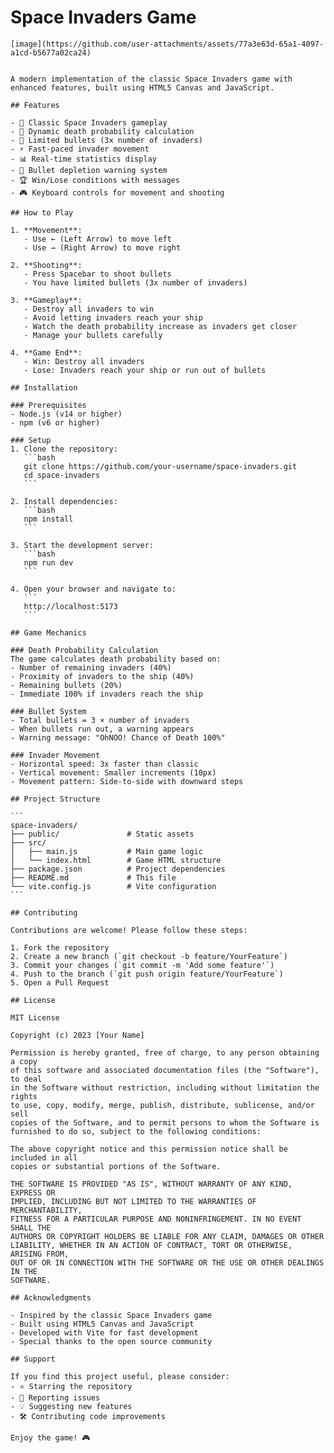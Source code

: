 # Space Invaders Game

    [image](https://github.com/user-attachments/assets/77a3e63d-65a1-4097-a1cd-b5677a02ca24)


    A modern implementation of the classic Space Invaders game with enhanced features, built using HTML5 Canvas and JavaScript.

    ## Features

    - 🚀 Classic Space Invaders gameplay
    - 🎯 Dynamic death probability calculation
    - 🔢 Limited bullets (3x number of invaders)
    - ⚡ Fast-paced invader movement
    - 📊 Real-time statistics display
    - 🚨 Bullet depletion warning system
    - 🏆 Win/Lose conditions with messages
    - 🎮 Keyboard controls for movement and shooting

    ## How to Play

    1. **Movement**:
       - Use ← (Left Arrow) to move left
       - Use → (Right Arrow) to move right

    2. **Shooting**:
       - Press Spacebar to shoot bullets
       - You have limited bullets (3x number of invaders)

    3. **Gameplay**:
       - Destroy all invaders to win
       - Avoid letting invaders reach your ship
       - Watch the death probability increase as invaders get closer
       - Manage your bullets carefully

    4. **Game End**:
       - Win: Destroy all invaders
       - Lose: Invaders reach your ship or run out of bullets

    ## Installation

    ### Prerequisites
    - Node.js (v14 or higher)
    - npm (v6 or higher)

    ### Setup
    1. Clone the repository:
       ```bash
       git clone https://github.com/your-username/space-invaders.git
       cd space-invaders
       ```

    2. Install dependencies:
       ```bash
       npm install
       ```

    3. Start the development server:
       ```bash
       npm run dev
       ```

    4. Open your browser and navigate to:
       ```
       http://localhost:5173
       ```

    ## Game Mechanics

    ### Death Probability Calculation
    The game calculates death probability based on:
    - Number of remaining invaders (40%)
    - Proximity of invaders to the ship (40%)
    - Remaining bullets (20%)
    - Immediate 100% if invaders reach the ship

    ### Bullet System
    - Total bullets = 3 × number of invaders
    - When bullets run out, a warning appears
    - Warning message: "OhNOO! Chance of Death 100%"

    ### Invader Movement
    - Horizontal speed: 3x faster than classic
    - Vertical movement: Smaller increments (10px)
    - Movement pattern: Side-to-side with downward steps

    ## Project Structure

    ```
    space-invaders/
    ├── public/               # Static assets
    ├── src/
    │   ├── main.js           # Main game logic
    │   └── index.html        # Game HTML structure
    ├── package.json          # Project dependencies
    ├── README.md             # This file
    └── vite.config.js        # Vite configuration
    ```

    ## Contributing

    Contributions are welcome! Please follow these steps:

    1. Fork the repository
    2. Create a new branch (`git checkout -b feature/YourFeature`)
    3. Commit your changes (`git commit -m 'Add some feature'`)
    4. Push to the branch (`git push origin feature/YourFeature`)
    5. Open a Pull Request

    ## License

    MIT License

    Copyright (c) 2023 [Your Name]

    Permission is hereby granted, free of charge, to any person obtaining a copy
    of this software and associated documentation files (the "Software"), to deal
    in the Software without restriction, including without limitation the rights
    to use, copy, modify, merge, publish, distribute, sublicense, and/or sell
    copies of the Software, and to permit persons to whom the Software is
    furnished to do so, subject to the following conditions:

    The above copyright notice and this permission notice shall be included in all
    copies or substantial portions of the Software.

    THE SOFTWARE IS PROVIDED "AS IS", WITHOUT WARRANTY OF ANY KIND, EXPRESS OR
    IMPLIED, INCLUDING BUT NOT LIMITED TO THE WARRANTIES OF MERCHANTABILITY,
    FITNESS FOR A PARTICULAR PURPOSE AND NONINFRINGEMENT. IN NO EVENT SHALL THE
    AUTHORS OR COPYRIGHT HOLDERS BE LIABLE FOR ANY CLAIM, DAMAGES OR OTHER
    LIABILITY, WHETHER IN AN ACTION OF CONTRACT, TORT OR OTHERWISE, ARISING FROM,
    OUT OF OR IN CONNECTION WITH THE SOFTWARE OR THE USE OR OTHER DEALINGS IN THE
    SOFTWARE.

    ## Acknowledgments

    - Inspired by the classic Space Invaders game
    - Built using HTML5 Canvas and JavaScript
    - Developed with Vite for fast development
    - Special thanks to the open source community

    ## Support

    If you find this project useful, please consider:
    - ⭐ Starring the repository
    - 🐛 Reporting issues
    - 💡 Suggesting new features
    - 🛠️ Contributing code improvements

    Enjoy the game! 🎮
